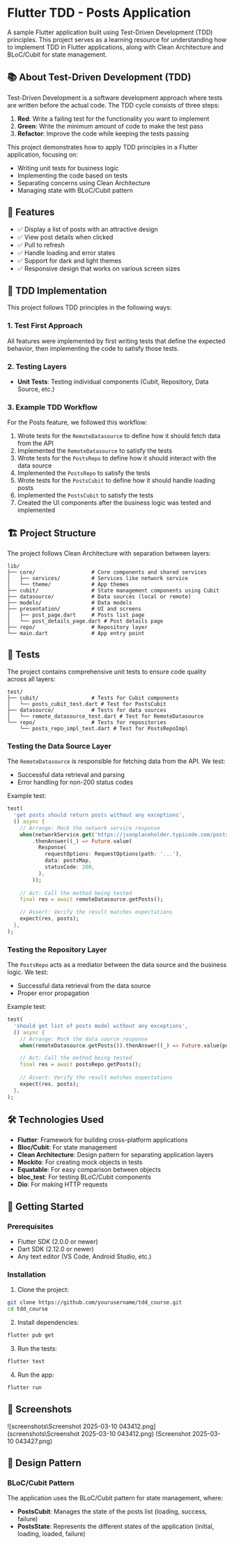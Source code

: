 # Flutter TDD - Posts Application

A sample Flutter application built using Test-Driven Development (TDD) principles. This project serves as a learning resource for understanding how to implement TDD in Flutter applications, along with Clean Architecture and BLoC/Cubit for state management.

## 📚 About Test-Driven Development (TDD)

Test-Driven Development is a software development approach where tests are written before the actual code. The TDD cycle consists of three steps:

1. **Red**: Write a failing test for the functionality you want to implement
2. **Green**: Write the minimum amount of code to make the test pass
3. **Refactor**: Improve the code while keeping the tests passing

This project demonstrates how to apply TDD principles in a Flutter application, focusing on:
- Writing unit tests for business logic
- Implementing the code based on tests
- Separating concerns using Clean Architecture
- Managing state with BLoC/Cubit pattern

## 🌟 Features

- ✅ Display a list of posts with an attractive design
- ✅ View post details when clicked
- ✅ Pull to refresh
- ✅ Handle loading and error states
- ✅ Support for dark and light themes
- ✅ Responsive design that works on various screen sizes

## 🧪 TDD Implementation

This project follows TDD principles in the following ways:

### 1. Test First Approach
All features were implemented by first writing tests that define the expected behavior, then implementing the code to satisfy those tests.

### 2. Testing Layers
- **Unit Tests**: Testing individual components (Cubit, Repository, Data Source, etc.)

### 3. Example TDD Workflow

For the Posts feature, we followed this workflow:
1. Wrote tests for the `RemoteDatasource` to define how it should fetch data from the API
2. Implemented the `RemoteDatasource` to satisfy the tests
3. Wrote tests for the `PostsRepo` to define how it should interact with the data source
4. Implemented the `PostsRepo` to satisfy the tests
5. Wrote tests for the `PostsCubit` to define how it should handle loading posts
6. Implemented the `PostsCubit` to satisfy the tests
7. Created the UI components after the business logic was tested and implemented

## 🏗️ Project Structure

The project follows Clean Architecture with separation between layers:

```
lib/
├── core/                  # Core components and shared services
│   ├── services/          # Services like network service
│   └── theme/             # App themes
├── cubit/                 # State management components using Cubit
├── datasource/            # Data sources (local or remote)
├── models/                # Data models
├── presentation/          # UI and screens
│   ├── post_page.dart     # Posts list page
│   └── post_details_page.dart # Post details page
├── repo/                  # Repository layer
└── main.dart              # App entry point
```

## 🧪 Tests

The project contains comprehensive unit tests to ensure code quality across all layers:

```
test/
├── cubit/                 # Tests for Cubit components
│   └── posts_cubit_test.dart # Test for PostsCubit
├── datasource/            # Tests for data sources
│   └── remote_datasource_test.dart # Test for RemoteDatasource
└── repo/                  # Tests for repositories
    └── posts_repo_impl_test.dart # Test for PostsRepoImpl
```

### Testing the Data Source Layer

The `RemoteDatasource` is responsible for fetching data from the API. We test:
- Successful data retrieval and parsing
- Error handling for non-200 status codes

Example test:
```dart
test(
  'get posts should return posts without any exceptions',
  () async {
    // Arrange: Mock the network service response
    when(networkService.get('https://jsonplaceholder.typicode.com/posts'))
        .thenAnswer((_) => Future.value(
          Response(
            requestOptions: RequestOptions(path: '...'),
            data: postsMap,
            statusCode: 200,
          ),
        ));
    
    // Act: Call the method being tested
    final res = await remoteDatasource.getPosts();

    // Assert: Verify the result matches expectations
    expect(res, posts);
  },
);
```

### Testing the Repository Layer

The `PostsRepo` acts as a mediator between the data source and the business logic. We test:
- Successful data retrieval from the data source
- Proper error propagation

Example test:
```dart
test(
  'should get list of posts model without any exceptions',
  () async {
    // Arrange: Mock the data source response
    when(remoteDatasource.getPosts()).thenAnswer((_) => Future.value(posts));

    // Act: Call the method being tested
    final res = await postsRepo.getPosts();
    
    // Assert: Verify the result matches expectations
    expect(res, posts);
  },
);
```

## 🛠️ Technologies Used

- **Flutter**: Framework for building cross-platform applications
- **Bloc/Cubit**: For state management
- **Clean Architecture**: Design pattern for separating application layers
- **Mockito**: For creating mock objects in tests
- **Equatable**: For easy comparison between objects
- **bloc_test**: For testing BLoC/Cubit components
- **Dio**: For making HTTP requests

## 🚀 Getting Started

### Prerequisites

- Flutter SDK (2.0.0 or newer)
- Dart SDK (2.12.0 or newer)
- Any text editor (VS Code, Android Studio, etc.)

### Installation

1. Clone the project:
```bash
git clone https://github.com/yourusername/tdd_course.git
cd tdd_course
```

2. Install dependencies:
```bash
flutter pub get
```

3. Run the tests:
```bash
flutter test
```

4. Run the app:
```bash
flutter run
```

## 📱 Screenshots
![screenshots\Screenshot 2025-03-10 043412.png](screenshots\Screenshot 2025-03-10 043412.png)
(Screenshot 2025-03-10 043427.png)
## 🧩 Design Pattern

### BLoC/Cubit Pattern

The application uses the BLoC/Cubit pattern for state management, where:

- **PostsCubit**: Manages the state of the posts list (loading, success, failure)
- **PostsState**: Represents the different states of the application (initial, loading, loaded, failure)
 